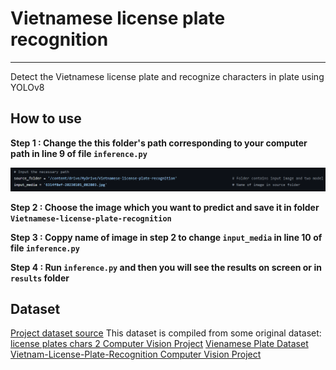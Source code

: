 # **Vietnamese license plate recognition**
---
 Detect the Vietnamese license plate and recognize characters in plate using YOLOv8
## How to use
**Step 1 : Change the this folder's path corresponding to your computer path in line 9 of file ```inference.py```** 

![](z4862050466900_4bf9c90db9e61c8bbf5add149774035a.jpg)

**Step 2 : Choose the image which you want to predict and save it in folder ```Vietnamese-license-plate-recognition```**

**Step 3 : Coppy name of image in step 2 to change ```input_media``` in line 10 of file ```inference.py```** 

**Step 4 : Run ```inference.py``` and then you will see the results on screen or in ```results``` folder**
## Dataset
[Project dataset source](https://drive.google.com/file/d/1xOWRkpCgPEPAx1Tdc-tk39pgZixb7_ar/view?usp=drive_link)
This dataset is compiled from some original dataset:
[license plates chars 2 Computer Vision Project](https://universe.roboflow.com/jakub-skibiski/license-plates-chars-2)
[Vienamese Plate Dataset](https://github.com/winter2897/Real-time-Auto-License-Plate-Recognition-with-Jetson-Nano/blob/main/doc/dataset.md)
[Vietnam-License-Plate-Recognition Computer Vision Project](https://universe.roboflow.com/dataset-format-conversion-iidaz/vietnam-license-plate-recognition)
